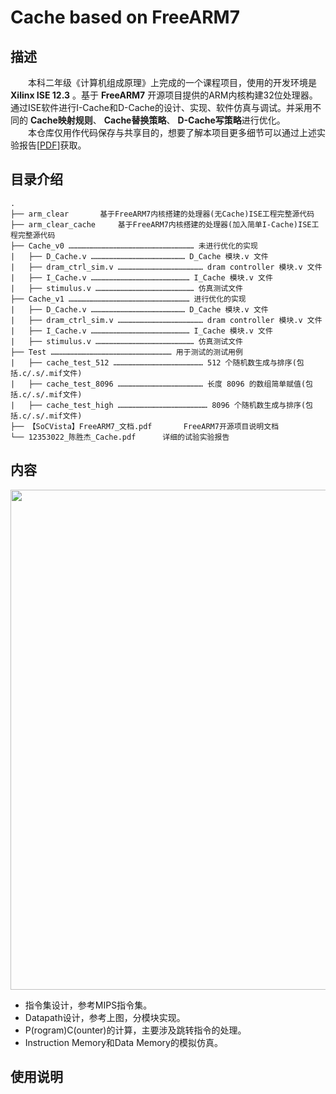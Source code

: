 # Cache based on FreeARM7  

## 描述
　　本科二年级《计算机组成原理》上完成的一个课程项目，使用的开发环境是 **Xilinx ISE 12.3** 。基于 **FreeARM7** 开源项目提供的ARM内核构建32位处理器。通过ISE软件进行I-Cache和D-Cache的设计、实现、软件仿真与调试。并采用不同的 **Cache映射规则**、 **Cache替换策略**、 **D-Cache写策略**进行优化。  
　　本仓库仅用作代码保存与共享目的，想要了解本项目更多细节可以通过上述实验报告[<a href="12353022_陈胜杰_Cache.pdf">PDF</a>]获取。

## 目录介绍 
    . 
    ├── arm_clear		基于FreeARM7内核搭建的处理器(无Cache)ISE工程完整源代码  
    ├── arm_clear_cache		基于FreeARM7内核搭建的处理器(加入简单I-Cache)ISE工程完整源代码
    ├── Cache_v0 ………………………………………………………………………… 未进行优化的实现
    |   ├── D_Cache.v ……………………………………………………… D_Cache 模块.v 文件
    |   ├── dram_ctrl_sim.v ………………………………………………… dram controller 模块.v 文件
    |   ├── I_Cache.v ………………………………………………………… I_Cache 模块.v 文件
    |   ├── stimulus.v ………………………………………………………… 仿真测试文件
    ├── Cache_v1 ……………………………………………………………………… 进行优化的实现
    |   ├── D_Cache.v ……………………………………………………… D_Cache 模块.v 文件
    |   ├── dram_ctrl_sim.v ………………………………………………… dram controller 模块.v 文件
    |   ├── I_Cache.v ………………………………………………………… I_Cache 模块.v 文件
    |   ├── stimulus.v ………………………………………………………… 仿真测试文件
    ├── Test ……………………………………………………………………… 用于测试的测试用例
    |   ├── cache_test_512 …………………………………………………… 512 个随机数生成与排序(包括.c/.s/.mif文件)
    |   ├── cache_test_8096 ………………………………………………… 长度 8096 的数组简单赋值(包括.c/.s/.mif文件)
    |   ├── cache_test_high …………………………………………………… 8096 个随机数生成与排序(包括.c/.s/.mif文件) 
    ├── 【SoCVista】FreeARM7_文档.pdf		FreeARM7开源项目说明文档
	└── 12353022_陈胜杰_Cache.pdf		详细的试验实验报告

## 内容
<img src="/block diagram.png" width="800px">

+ 指令集设计，参考MIPS指令集。  
+ Datapath设计，参考上图，分模块实现。  
+ P(rogram)C(ounter)的计算，主要涉及跳转指令的处理。   
+ Instruction Memory和Data Memory的模拟仿真。

## 使用说明  